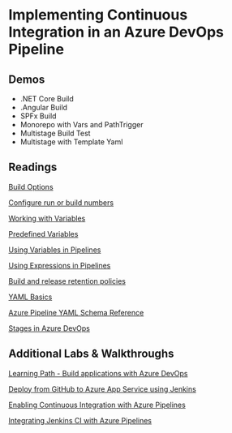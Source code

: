 # Implementing Continuous Integration in an Azure DevOps Pipeline

## Demos

- .NET Core Build
- .Angular Build
- SPFx Build
- Monorepo with Vars and PathTrigger
- Multistage Build Test
- Multistage with Template Yaml

## Readings

[Build Options](https://docs.microsoft.com/en-us/azure/devops/pipelines/build/options?view=azure-devops&tabs=yaml)

[Configure run or build numbers](https://docs.microsoft.com/en-us/azure/devops/pipelines/process/run-number?view=azure-devops&tabs=yaml)

[Working with Variables](https://docs.microsoft.com/en-us/azure/devops/pipelines/process/variables?view=azure-devops&tabs=yaml%2Cbatch)

[Predefined Variables](https://docs.microsoft.com/en-us/azure/devops/pipelines/build/variables?view=azure-devops&tabs=yaml)

[Using Variables in Pipelines](https://docs.microsoft.com/en-us/azure/devops/pipelines/process/variables?view=azure-devops&tabs=yaml%2Cbatch)

[Using Expressions in Pipelines](https://docs.microsoft.com/en-us/azure/devops/pipelines/process/expressions?view=azure-devops)

[Build and release retention policies](https://docs.microsoft.com/en-us/azure/devops/pipelines/policies/retention?view=azure-devops&tabs=yaml)

[YAML Basics](https://www.tutorialspoint.com/yaml/yaml_basics.htm)

[Azure Pipeline YAML Schema Reference](https://docs.microsoft.com/en-us/azure/devops/pipelines/yaml-schema?view=azure-devops&tabs=schema%2Cparameter-schema)

[Stages in Azure DevOps](https://docs.microsoft.com/en-us/azure/devops/pipelines/process/stages?view=azure-devops&tabs=yaml)

## Additional Labs & Walkthroughs

[Learning Path - Build applications with Azure DevOps](https://docs.microsoft.com/en-us/learn/paths/build-applications-with-azure-devops/)

[Deploy from GitHub to Azure App Service using Jenkins](https://docs.microsoft.com/de-de/azure/developer/jenkins/deploy-from-github-to-azure-app-service)

[Enabling Continuous Integration with Azure Pipelines](https://www.azuredevopslabs.com/labs/azuredevops/continuousintegration/)

[Integrating Jenkins CI with Azure Pipelines ](https://www.azuredevopslabs.com/labs/vstsextend/jenkins/)

